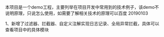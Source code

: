 本项目是一个demo工程，主要列举在项目开发中常用到的技术例子，该demo不说明原理，只说怎么使用，如需要了解相关技术的原理可以百度
20190103




1、新增了过滤器、拦截器、自定义注解实现日志记录、全局异常拦截，具体可以查看项目中的具体模块
